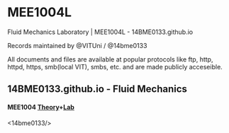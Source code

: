 # MEE1004L
Fluid Mechanics Laboratory | MEE1004L - 14BME0133.github.io

Records maintained by @VITUni / @14bme0133

All documents and files are available at popular protocols like ftp, http, httpd, https, smb(local VIT), smbs, etc. and are made publicly acceseible.


## 14BME0133.github.io - Fluid Mechanics 

#### MEE1004 [Theory](https://14bme0133.github.io/MEE1004/)+[Lab](https://14bme0133.github.io/MEE1004L/)
<14bme0133/>
